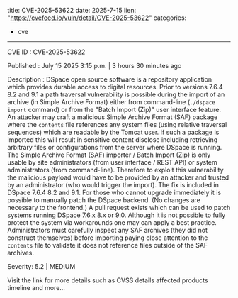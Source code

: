  
title: CVE-2025-53622
date: 2025-7-15
lien: "https://cvefeed.io/vuln/detail/CVE-2025-53622"
categories:
  - cve
---

CVE ID : CVE-2025-53622

Published :  July 15
2025
3:15 p.m. | 3 hours
30 minutes ago

Description : DSpace open source software is a repository application which provides durable access to digital resources. Prior to versions 7.6.4
8.2
and 9.1
a path traversal vulnerability is possible during the import of an archive (in Simple Archive Format)
either from command-line (`./dspace import` command) or from the "Batch Import (Zip)" user interface feature. An attacker may craft a malicious Simple Archive Format (SAF) package where the `contents` file references any system files (using relative traversal sequences) which are readable by the Tomcat user.  If such a package is imported
this will result in sensitive content disclose
including retrieving arbitrary files or configurations from the server where DSpace is running. The Simple Archive Format (SAF) importer / Batch Import (Zip) is only usable by site administrators (from user interface / REST API) or system administrators (from command-line). Therefore
to exploit this vulnerability
the malicious payload would have to be provided by an attacker and trusted by an administrator (who would trigger the import). The fix is included in DSpace 7.6.4
8.2 and 9.1. For those who cannot upgrade immediately
it is possible to manually patch the DSpace backend. (No changes are necessary to the frontend.)  A pull request exists which can be used to patch systems running DSpace 7.6.x
8.x or 9.0. Although it is not possible to fully protect the system via workarounds
one may can apply a best practice. Administrators must carefully inspect any SAF archives (they did not construct themselves) before importing
paying close attention to the `contents` file to validate it does not reference files outside of the SAF archives.

Severity: 5.2 | MEDIUM

Visit the link for more details
such as CVSS details
affected products
timeline
and more...

